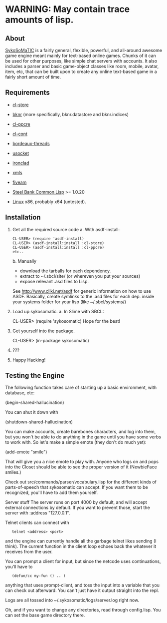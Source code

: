 WARNING: May contain trace amounts of lisp.
===========================================

About
-----

[SykoSoMaTIC][12] is a fairly general, flexible, powerful, and all-around
awesome game engine meant mainly for text-based online games. Chunks
of it can be used for other purposes, like simple chat servers with
accounts. It also includes a parser and basic game-object classes
like room, mobile, avatar, item, etc, that can be built upon to create
any online text-based game in a fairly short amount of time.

Requirements
------------

* [cl-store][1]
* [bknr][2] (more specifically, bknr.datastore and bknr.indices)
* [cl-ppcre][3]
* [cl-cont][4]
* [bordeaux-threads][5]
* [usocket][6]
* [ironclad][7]
* [xmls][8]
* [fiveam][9]
* [Steel Bank Common Lisp][10] >= 1.0.20
* [Linux][11] x86, probably x64 (untested).

  [1]: <http://common-lisp.net/project/cl-store/>
  [2]: <http://bknr.net>
  [3]: <http://weitz.de/cl-ppcre/>
  [4]: <http://common-lisp.net/project/cl-cont/>
  [5]: <http://common-lisp.net/project/bordeaux-threads/>
  [6]: <http://common-lisp.net/project/usocket/>
  [7]: <http://method-combination.net/lisp/ironclad/>
  [8]: <http://common-lisp.net/project/xmls/>
  [9]: <http://common-lisp.net/project/bese/FiveAM.html>
  [10]: <http://www.sbcl.org/>
  [11]: <http://www.archlinux.org>
  [12]: <http://sykosomatic.org> (SykoSoMaTIC Main Site)

Installation
------------

1. Get all the required source code
   a. With asdf-install:

       CL-USER> (require 'asdf-install)
       CL-USER> (asdf-install:install :cl-store)
       CL-USER> (asdf-install:install :cl-ppcre)
       etc..

   b. Manually
      * download the tarballs for each dependency.
      * extract to ~/.sbcl/site/ (or whereven you put your sources)
      * expose relevant .asd files to Lisp.
   
	See <http://www.cliki.net/asdf> for generic information on how to use
	ASDF.
	Basically, create symlinks to the .asd files for each dep.
	inside your systems folder for your lisp (like ~/.sbcl/systems/)

2. Load up sykosomatic.
   a. In Slime with SBCL:

      CL-USER> (require 'sykosomatic)
      Hope for the best!

3. Get yourself into the package.

      CL-USER> (in-package sykosomatic)

4. ???

5. Happy Hacking!


Testing the Engine
------------------

The following function takes care of starting up a basic environment,
with database, etc:

   (begin-shared-hallucination)

You can shut it down with

   (shutdown-shared-hallucination)

You can make accounts, create barebones characters, and log into them,
but you won't be able to do anything in the game until you have some
verbs to work with. So let's make a simple emote (they don't do much
yet):

   (add-emote "smile")

That will give you a nice emote to play with. Anyone who logs on and
pops into the Closet should be able to see the proper version of it
(NewbieFace smiles.)

Check out src/commands/parser/vocabulary.lisp for the different kinds
of parts-of-speech that sykosomatic can accept. If you want them to be
recognized, you'll have to add them yourself.

Server stuff
The server runs on port 4000 by default, and will accept external
connections by default. If you want to prevent those, start the server
with :address "127.0.0.1".

Telnet clients can connect with 

       telnet <address> <port>

and the engine can currently handle all the garbage telnet likes
sending (I think).  The current function in the client loop echoes
back the whatever it receives from the user.

You can prompt a client for input, but since the netcode uses
continuations, you'll have to

       (defun/cc my-fun () .. )

anything that uses prompt-client, and toss the input into a variable
that you can check out afterward. You can't just have it output
straight into the repl.

Logs are all tossed into ~/.sykosomatic/logs/server.log right
now.

Oh, and if you want to change any directories, read through
config.lisp. You can set the base game directory there.
